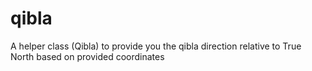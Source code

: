 # qibla
A helper class (Qibla) to provide you the qibla direction relative to True North based on provided coordinates

